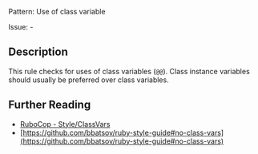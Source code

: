 Pattern: Use of class variable

Issue: -

## Description

This rule checks for uses of class variables (`@@`). Class instance variables should usually be preferred over class variables.

## Further Reading

* [RuboCop - Style/ClassVars](https://docs.rubocop.org/rubocop/cops_style.html#styleclassvars)
* [https://github.com/bbatsov/ruby-style-guide#no-class-vars](https://github.com/bbatsov/ruby-style-guide#no-class-vars)
